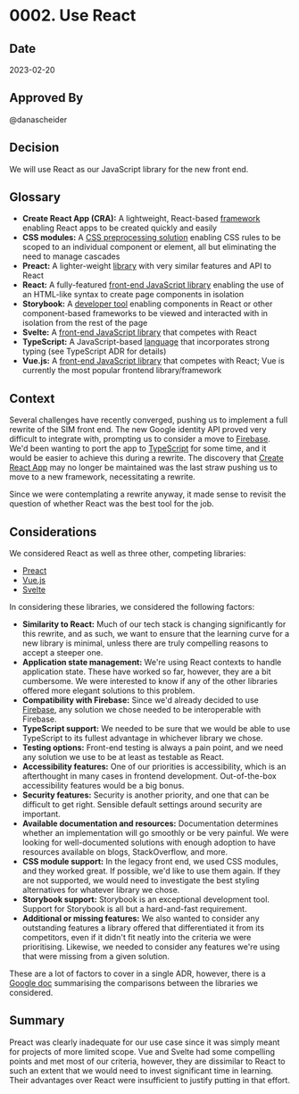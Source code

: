 # 0002. Use React

## Date

2023-02-20

## Approved By

@danascheider

## Decision

We will use React as our JavaScript library for the new front end.

## Glossary

- **Create React App (CRA):** A lightweight, React-based [framework](https://create-react-app.dev/) enabling React apps to be created quickly and easily
- **CSS modules:** A [CSS preprocessing solution](https://github.com/css-modules/css-modules) enabling CSS rules to be scoped to an individual component or element, all but eliminating the need to manage cascades
- **Preact:** A lighter-weight [library](https://preactjs.com) with very similar features and API to React
- **React:** A fully-featured [front-end JavaScript library](https://reactjs.org) enabling the use of an HTML-like syntax to create page components in isolation
- **Storybook:** A [developer tool](https://storybook.js.org/) enabling components in React or other component-based frameworks to be viewed and interacted with in isolation from the rest of the page
- **Svelte:** A [front-end JavaScript library](https://svelte.dev) that competes with React
- **TypeScript:** A JavaScript-based [language](https://typescriptlang.org) that incorporates strong typing (see TypeScript ADR for details)
- **Vue.js:** A [front-end JavaScript library](https://vuejs.org) that competes with React; Vue is currently the most popular frontend library/framework

## Context

Several challenges have recently converged, pushing us to implement a full rewrite of the SIM front end. The new Google identity API proved very difficult to integrate with, prompting us to consider a move to [Firebase](/docs/adrs/0001-use-firebase.md). We'd been wanting to port the app to [TypeScript](https://typescriptlang.org) for some time, and it would be easier to achieve this during a rewrite. The discovery that [Create React App](https://create-react-app.dev/) may no longer be maintained was the last straw pushing us to move to a new framework, necessitating a rewrite.

Since we were contemplating a rewrite anyway, it made sense to revisit the question of whether React was the best tool for the job.

## Considerations

We considered React as well as three other, competing libraries:

- [Preact](https://preactjs.com)
- [Vue.js](https://vuejs.org)
- [Svelte](https://svelte.dev)

In considering these libraries, we considered the following factors:

- **Similarity to React:** Much of our tech stack is changing significantly for this rewrite, and as such, we want to ensure that the learning curve for a new library is minimal, unless there are truly compelling reasons to accept a steeper one.
- **Application state management:** We're using React contexts to handle application state. These have worked so far, however, they are a bit cumbersome. We were interested to know if any of the other libraries offered more elegant solutions to this problem.
- **Compatibility with Firebase:** Since we'd already decided to use [Firebase](https://firebase.google.com), any solution we chose needed to be interoperable with Firebase.
- **TypeScript support:** We needed to be sure that we would be able to use TypeScript to its fullest advantage in whichever library we chose.
- **Testing options:** Front-end testing is always a pain point, and we need any solution we use to be at least as testable as React.
- **Accessibility features:** One of our priorities is accessibility, which is an afterthought in many cases in frontend development. Out-of-the-box accessibility features would be a big bonus.
- **Security features:** Security is another priority, and one that can be difficult to get right. Sensible default settings around security are important.
- **Available documentation and resources:** Documentation determines whether an implementation will go smoothly or be very painful. We were looking for well-documented solutions with enough adoption to have resources available on blogs, StackOverflow, and more.
- **CSS module support:** In the legacy front end, we used CSS modules, and they worked great. If possible, we'd like to use them again. If they are not supported, we would need to investigate the best styling alternatives for whatever library we chose.
- **Storybook support:** Storybook is an exceptional development tool. Support for Storybook is all but a hard-and-fast requirement.
- **Additional or missing features:** We also wanted to consider any outstanding features a library offered that differentiated it from its competitors, even if it didn't fit neatly into the criteria we were prioritising. Likewise, we needed to consider any features we're using that were missing from a given solution.

These are a lot of factors to cover in a single ADR, however, there is a [Google doc](https://docs.google.com/document/d/1w0BbmBMs_55QBtHEndTHq7tPYHQObrq3R2_qwbnKbgw/edit?usp=sharing) summarising the comparisons between the libraries we considered.

## Summary

Preact was clearly inadequate for our use case since it was simply meant for projects of more limited scope. Vue and Svelte had some compelling points and met most of our criteria, however, they are dissimilar to React to such an extent that we would need to invest significant time in learning. Their advantages over React were insufficient to justify putting in that effort.
